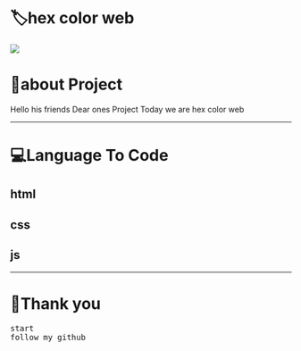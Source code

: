 <!-- Title -->
<h1>🏷hex color web</h1>

<img src="https://firebasestorage.googleapis.com/v0/b/github-209c5.appspot.com/o/png_20220825_112259_%D9%A0%D9%A0%D9%A0%D9%A0.png?alt=media&token=9d524d97-f5c0-4b9e-9e8b-efa5fdae28d0">


<h1>👤about Project </h1>
<p>Hello his friends Dear ones Project Today we are hex color web</p>
<hr>
<!-- view -->
<h1>💻Language To Code</h1>
<h2>html</h2>
<h2>css</h2>
<h2>js</h2>
<hr>
<h1>💖Thank you</h1>
<pre>
start
follow my github
</pre>
